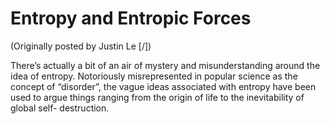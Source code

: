 Entropy and Entropic Forces
===========================

(Originally posted by Justin Le [/])

There’s actually a bit of an air of mystery and misunderstanding around
the idea of entropy. Notoriously misrepresented in popular science as
the concept of “disorder”, the vague ideas associated with entropy have
been used to argue things ranging from the origin of life to the
inevitability of global self- destruction.
